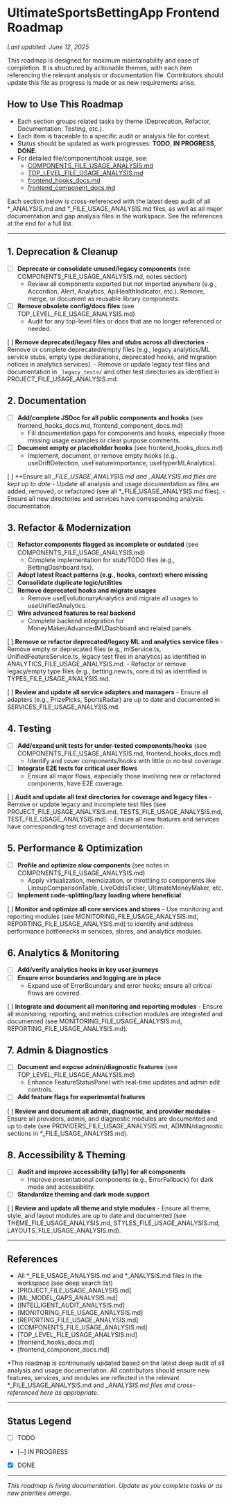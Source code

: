 # UltimateSportsBettingApp Frontend Roadmap

_Last updated: June 12, 2025_

This roadmap is designed for maximum maintainability and ease of completion. It is structured by actionable themes, with each item referencing the relevant analysis or documentation file. Contributors should update this file as progress is made or as new requirements arise.

## How to Use This Roadmap
- Each section groups related tasks by theme (Deprecation, Refactor, Documentation, Testing, etc.).
- Each item is traceable to a specific audit or analysis file for context.
- Status should be updated as work progresses: **TODO**, **IN PROGRESS**, **DONE**.
- For detailed file/component/hook usage, see:
  - [COMPONENTS_FILE_USAGE_ANALYSIS.md](./src/components/COMPONENTS_FILE_USAGE_ANALYSIS.md)
  - [TOP_LEVEL_FILE_USAGE_ANALYSIS.md](./TOP_LEVEL_FILE_USAGE_ANALYSIS.md)
  - [frontend_hooks_docs.md](../frontend_hooks_docs.md)
  - [frontend_component_docs.md](../frontend_component_docs.md)

Each section below is cross-referenced with the latest deep audit of all *_ANALYSIS.md and *_FILE_USAGE_ANALYSIS.md files, as well as all major documentation and gap analysis files in the workspace. See the references at the end for a full list.

---

## 1. Deprecation & Cleanup
- [ ] **Deprecate or consolidate unused/legacy components** (see COMPONENTS_FILE_USAGE_ANALYSIS.md, notes section)
    - Review all components exported but not imported anywhere (e.g., Accordion, Alert, Analytics, ApiHealthIndicator, etc.). Remove, merge, or document as reusable library components.
- [ ] **Remove obsolete config/docs files** (see TOP_LEVEL_FILE_USAGE_ANALYSIS.md)
    - Audit for any top-level files or docs that are no longer referenced or needed.

[ ] **Remove deprecated/legacy files and stubs across all directories**
    - Remove or complete deprecated/empty files (e.g., legacy analytics/ML service stubs, empty type declarations, deprecated hooks, and migration notices in analytics services).
    - Remove or update legacy test files and documentation in `_legacy_tests/` and other test directories as identified in PROJECT_FILE_USAGE_ANALYSIS.md.

## 2. Documentation
- [ ] **Add/complete JSDoc for all public components and hooks** (see frontend_hooks_docs.md, frontend_component_docs.md)
    - Fill documentation gaps for components and hooks, especially those missing usage examples or clear purpose comments.
- [ ] **Document empty or placeholder hooks** (see frontend_hooks_docs.md)
    - Implement, document, or remove empty hooks (e.g., useDriftDetection, useFeatureImportance, useHyperMLAnalytics).

[ ] **Ensure all *_FILE_USAGE_ANALYSIS.md and *_ANALYSIS.md files are kept up to date**
    - Update all analysis and usage documentation as files are added, removed, or refactored (see all *_FILE_USAGE_ANALYSIS.md files).
    - Ensure all new directories and services have corresponding analysis documentation.

## 3. Refactor & Modernization
- [ ] **Refactor components flagged as incomplete or outdated** (see COMPONENTS_FILE_USAGE_ANALYSIS.md)
    - Complete implementation for stub/TODO files (e.g., BettingDashboard.tsx).
- [ ] **Adopt latest React patterns (e.g., hooks, context) where missing**
- [ ] **Consolidate duplicate logic/utilities**
- [ ] **Remove deprecated hooks and migrate usages**
    - Remove useEvolutionaryAnalytics and migrate all usages to useUnifiedAnalytics.
- [ ] **Wire advanced features to real backend**
    - Complete backend integration for MoneyMaker/AdvancedMLDashboard and related panels.

[ ] **Remove or refactor deprecated/legacy ML and analytics service files**
    - Remove empty or deprecated files (e.g., mlService.ts, UnifiedFeatureService.ts, legacy test files in analytics) as identified in ANALYTICS_FILE_USAGE_ANALYSIS.md.
    - Refactor or remove legacy/empty type files (e.g., betting.new.ts, core.d.ts) as identified in TYPES_FILE_USAGE_ANALYSIS.md.

[ ] **Review and update all service adapters and managers**
    - Ensure all adapters (e.g., PrizePicks, SportsRadar) are up to date and documented in SERVICES_FILE_USAGE_ANALYSIS.md.

## 4. Testing
- [ ] **Add/expand unit tests for under-tested components/hooks** (see COMPONENTS_FILE_USAGE_ANALYSIS.md, frontend_hooks_docs.md)
    - Identify and cover components/hooks with little or no test coverage.
- [ ] **Integrate E2E tests for critical user flows**
    - Ensure all major flows, especially those involving new or refactored components, have E2E coverage.

[ ] **Audit and update all test directories for coverage and legacy files**
    - Remove or update legacy and incomplete test files (see PROJECT_FILE_USAGE_ANALYSIS.md, TESTS_FILE_USAGE_ANALYSIS.md, TEST_FILE_USAGE_ANALYSIS.md).
    - Ensure all new features and services have corresponding test coverage and documentation.

## 5. Performance & Optimization
- [ ] **Profile and optimize slow components** (see notes in COMPONENTS_FILE_USAGE_ANALYSIS.md)
    - Apply virtualization, memoization, or throttling to components like LineupComparisonTable, LiveOddsTicker, UltimateMoneyMaker, etc.
- [ ] **Implement code-splitting/lazy loading where beneficial**

[ ] **Monitor and optimize all core services and stores**
    - Use monitoring and reporting modules (see MONITORING_FILE_USAGE_ANALYSIS.md, REPORTING_FILE_USAGE_ANALYSIS.md) to identify and address performance bottlenecks in services, stores, and analytics modules.

## 6. Analytics & Monitoring
- [ ] **Add/verify analytics hooks in key user journeys**
- [ ] **Ensure error boundaries and logging are in place**
    - Expand use of ErrorBoundary and error hooks; ensure all critical flows are covered.

[ ] **Integrate and document all monitoring and reporting modules**
    - Ensure all monitoring, reporting, and metrics collection modules are integrated and documented (see MONITORING_FILE_USAGE_ANALYSIS.md, REPORTING_FILE_USAGE_ANALYSIS.md).

## 7. Admin & Diagnostics
- [ ] **Document and expose admin/diagnostic features** (see TOP_LEVEL_FILE_USAGE_ANALYSIS.md)
    - Enhance FeatureStatusPanel with real-time updates and admin edit controls.
- [ ] **Add feature flags for experimental features**

[ ] **Review and document all admin, diagnostic, and provider modules**
    - Ensure all providers, admin, and diagnostic modules are documented and up to date (see PROVIDERS_FILE_USAGE_ANALYSIS.md, ADMIN/diagnostic sections in *_FILE_USAGE_ANALYSIS.md).

## 8. Accessibility & Theming
- [ ] **Audit and improve accessibility (a11y) for all components**
    - Improve presentational components (e.g., ErrorFallback) for dark mode and accessibility.
- [ ] **Standardize theming and dark mode support**

[ ] **Review and update all theme and style modules**
    - Ensure all theme, style, and layout modules are up to date and documented (see THEME_FILE_USAGE_ANALYSIS.md, STYLES_FILE_USAGE_ANALYSIS.md, LAYOUTS_FILE_USAGE_ANALYSIS.md).

---

## References

- All *_FILE_USAGE_ANALYSIS.md and *_ANALYSIS.md files in the workspace (see deep search list)
- [PROJECT_FILE_USAGE_ANALYSIS.md]
- [ML_MODEL_GAPS_ANALYSIS.md]
- [INTELLIGENT_AUDIT_ANALYSIS.md]
- [MONITORING_FILE_USAGE_ANALYSIS.md]
- [REPORTING_FILE_USAGE_ANALYSIS.md]
- [COMPONENTS_FILE_USAGE_ANALYSIS.md]
- [TOP_LEVEL_FILE_USAGE_ANALYSIS.md]
- [frontend_hooks_docs.md]
- [frontend_component_docs.md]

*This roadmap is continuously updated based on the latest deep audit of all analysis and usage documentation. All contributors should ensure new features, services, and modules are reflected in the relevant *_FILE_USAGE_ANALYSIS.md and *_ANALYSIS.md files and cross-referenced here as appropriate.*

---

## Status Legend
- [ ] TODO
- [~] IN PROGRESS
- [x] DONE

---

_This roadmap is living documentation. Update as you complete tasks or as new priorities emerge._
